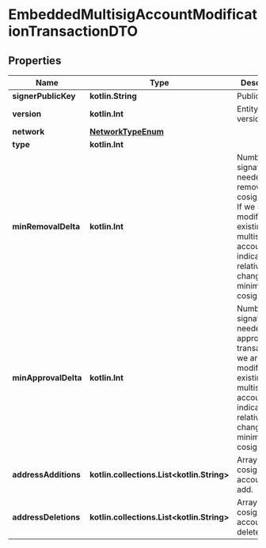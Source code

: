 
# EmbeddedMultisigAccountModificationTransactionDTO

## Properties
Name | Type | Description | Notes
------------ | ------------- | ------------- | -------------
**signerPublicKey** | **kotlin.String** | Public key. | 
**version** | **kotlin.Int** | Entity version. | 
**network** | [**NetworkTypeEnum**](NetworkTypeEnum.md) |  | 
**type** | **kotlin.Int** |  | 
**minRemovalDelta** | **kotlin.Int** | Number of signatures needed to remove a cosignatory. If we are modifying an existing multisig account, this indicates the relative change of the minimum cosignatories.  | 
**minApprovalDelta** | **kotlin.Int** | Number of signatures needed to approve a transaction. If we are modifying an existing multisig account, this indicates the relative change of the minimum cosignatories.  | 
**addressAdditions** | **kotlin.collections.List&lt;kotlin.String&gt;** | Array of cosignatory accounts to add. | 
**addressDeletions** | **kotlin.collections.List&lt;kotlin.String&gt;** | Array of cosignatory accounts to delete. | 



